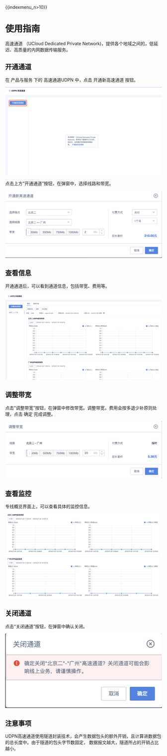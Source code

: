 {{indexmenu_n>10}}

# 使用指南

高速通道 （UCloud Dedicated Private Network)，提供各个地域之间的，低延迟、高质量的内网数据传输服务。

## 开通通道

在 产品与服务 下的 高速通道UDPN 中，点击 开通新高速通道 按钮。

![image](/images/udpn_welcome.png)

点击上方“开通通道”按钮，在弹窗中，选择线路和带宽。

![image](/images/udpn_select.png)

## 查看信息

开通通道后，可以看到通道信息，包括带宽、费用等。

![image](/images/udpn_information.png)

## 调整带宽

点击“调整带宽”按钮，在弹窗中修改带宽。调整带宽，费用会按多退少补原则处理，点击 确定 完成调整。

![image](/images/udpn_resize_bandwidth.png)

## 查看监控

专线概览界面上，可以查看具体的监控信息。

![image](/images/udpn_monitor.png)

## 关闭通道

点击“关闭通道”按钮，在弹窗中确认关闭。

![image](/images/udpn_close.png)

## 注意事项

UDPN高速通道使用隧道封装技术，会产生数据包头的额外开销，且计算进数据包的总长度中。由于隧道的包头字节数固定，
数据报文越大，隧道所占的开销占比越小。
